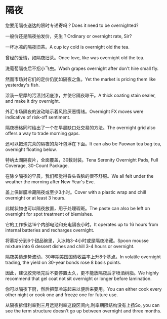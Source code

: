 # 隔夜

<p><span class="chinese">您要用隔夜送达的限时专递寄吗？</span><span class="english">Does it need to be overnighted?</span></p>

<p><span class="chinese">一般价还是隔夜拍发价，先生？</span><span class="english">Ordinary or overnight rate, Sir?</span></p>

<p><span class="chinese">一杯冰凉的隔夜旧茶。</span><span class="english">A cup icy cold is overnight old the tea.</span></p>

<p><span class="chinese">曾经的爱情，如隔夜旧茶。</span><span class="english">Once love, like was overnight old the tea.</span></p>

<p><span class="chinese">洗葡萄隔夜后不招小飞虫。</span><span class="english">Wash grapes overnight after don't hire small fly.</span></p>

<p><span class="chinese">然而市场对它们的定价仍犹如隔夜之鱼。</span><span class="english">Yet the market is pricing them like yesterday's fish.</span></p>

<p><span class="chinese">涂装一层厚的污渍封闭底漆，并使它隔夜晾干。</span><span class="english">A thick coating stain sealer, and make it dry overnight.</span></p>

<p><span class="chinese">外汇市场隔夜的波动暗示着风险厌恶情绪。</span><span class="english">Overnight FX moves were indicative of risk-off sentiment.</span></p>

<p><span class="chinese">隔夜栅格同时给出了一个在早晨缺口处交易的方法。</span><span class="english">The overnight grid also offers a way to trade morning gaps.</span></p>

<p><span class="chinese">还可以把泡完茶的隔夜的茶叶包浮在下面。</span><span class="english">It can also be Paowan tea bag tea, overnight floating below.</span></p>

<p><span class="chinese">特纳太湖隔夜片，全面覆盖，30数封装。</span><span class="english">Tena Serenity Overnight Pads, Full Coverage, 30-Count Package.</span></p>

<p><span class="chinese">在除夕隔夜的早晨，我们都觉得昏头昏脑的很不舒服。</span><span class="english">We all felt under the weather the morning after New Year's Eve.</span></p>

<p><span class="chinese">盖上保鲜膜冷藏隔夜或至少3小时。</span><span class="english">Cover with a plastic wrap and chill overnight or at least 3 hours.</span></p>

<p><span class="chinese">此糊状物也可以隔夜放置，用于处理瑕斑。</span><span class="english">The paste can also be left on overnight for spot treatment of blemishes.</span></p>

<p><span class="chinese">它的工作多达16个内部电池和充电隔夜小时。</span><span class="english">It operates up to 16 hours from internal batteries and recharges overnight.</span></p>

<p><span class="chinese">将慕斯分到6个甜品碗里，入冰箱3-4小时或是隔夜冷藏。</span><span class="english">Spoon mousse mixture into 6 dessert dishes and chill 3-4 hours or overnight.</span></p>

<p><span class="chinese">隔夜美债走势波动，30年期美国国债收益率上升8个基点。</span><span class="english">In volatile overnight trading, the yield on 30-year bonds rose 8 basis points.</span></p>

<p><span class="chinese">因此，建议胶壳喷完后不要停置太久，更不能放隔夜后才喷洒树脂。</span><span class="english">We highly recommend that gel coat not sit overnight or longer before lamination.</span></p>

<p><span class="chinese">你可以隔夜下厨，然后把菜冷冻起来以便后来要用。</span><span class="english">You can either cook every other night or cook one and freeze one for future use.</span></p>

<p><span class="chinese">从隔夜拆借利率到三月远期利率这段区间内,利率期限结构没有上扬</span><span class="english">So, you can see the term structure doesn't go up between overnight and three months.</span></p>

